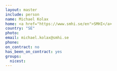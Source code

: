 ```yaml
---
layout: master
include: person
name: Michael Kolax
home: <a href="https://www.smhi.se/en">SMHI</a>
country: "SE"
photo:
email: michael.kolax@smhi.se
phone:
on_contract: no
has_been_on_contract: yes
groups:
  nicest:
---
```

